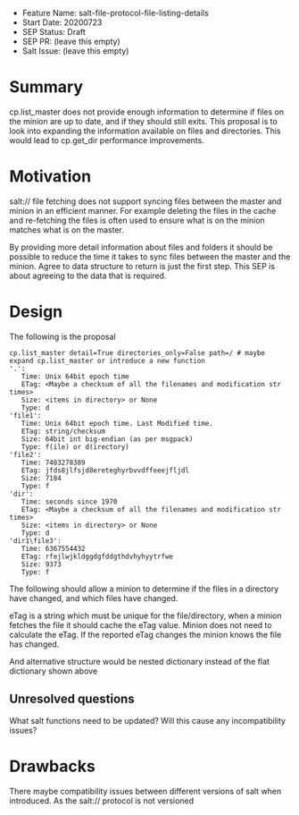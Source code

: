 - Feature Name: salt-file-protocol-file-listing-details
- Start Date: 20200723
- SEP Status: Draft
- SEP PR: (leave this empty)
- Salt Issue: (leave this empty)

# Summary
[summary]: #summary
cp.list_master does not provide enough information to determine if files on the minion are up to date, and if they should still exits. This proposal is to look into expanding the information available on files and directories. This would lead to cp.get_dir performance improvements.

# Motivation
[motivation]: #motivation

salt:// file fetching does not support syncing files between the master and minion in an efficient  manner. For example deleting the files in the cache and re-fetching the files is often used to ensure what is on the minion matches what is on the master.

By providing more detail information about files and folders it should be possible to reduce the time it takes to sync files between the master and the minion. Agree to data structure to return is just the first step. This SEP is about agreeing to the data that is required.

# Design
[design]: #detailed-design
The following is the proposal
```
cp.list_master detail=True directories_only=False path=/ # maybe expand cp.list_master or introduce a new function
'.':
   Time: Unix 64bit epoch time
   ETag: <Maybe a checksum of all the filenames and modification str times>
   Size: <items in directory> or None
   Type: d
'file1':
   Time: Unix 64bit epoch time. Last Modified time.
   ETag: string/checksum
   Size: 64bit int big-endian (as per msgpack)
   Type: f(ile) or d(irectory)
'file2':
   Time: 7483278389
   ETag: jfds8jlfsjd8ereteghyrbvvdffeeejfljdl
   Size: 7184
   Type: f
'dir':
   Time: seconds since 1970
   ETag: <Maybe a checksum of all the filenames and modification str times>
   Size: <items in directory> or None
   Type: d
'dir1\file3':
   Time: 6367554432
   ETag: rfejlwjkldggdgfddgthdvhyhyytrfwe
   Size: 9373
   Type: f
```
The following should allow a minion to determine if the files in a directory have changed, and which files have changed.

eTag is a string which must be unique for the file/directory, when a minion fetches the file it should cache the eTag value. Minion does not need to calculate the eTag. If the reported eTag changes the minion knows the file has changed.

And alternative structure would be nested dictionary instead of the flat dictionary shown above

## Unresolved questions
[unresolved]: #unresolved-questions

What salt functions need to be updated?
Will this cause any incompatibility issues?

# Drawbacks
[drawbacks]: #drawbacks
There maybe compatibility issues between different versions of salt when introduced. As the salt:// protocol is not versioned
